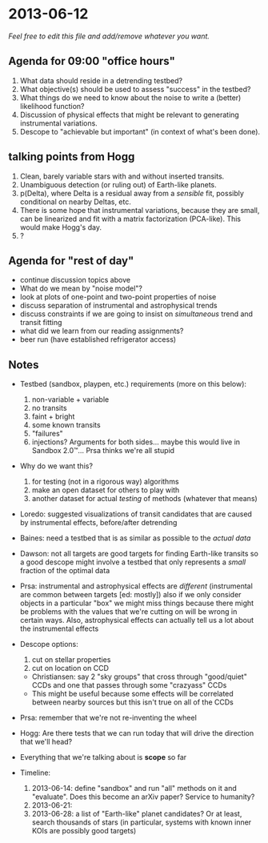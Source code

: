 2013-06-12
==========

*Feel free to edit this file and add/remove whatever you want.*

Agenda for 09:00 "office hours"
-------------------------------

1. What data should reside in a detrending testbed?
2. What objective(s) should be used to assess "success" in the testbed?
3. What things do we need to know about the noise to write a (better)
   likelihood function?
4. Discussion of physical effects that might be relevant to generating
   instrumental variations.
5. Descope to "achievable but important" (in context of what's been done).

talking points from Hogg
------------------------
1. Clean, barely variable stars with and without inserted transits.
2. Unambiguous detection (or ruling out) of Earth-like planets.
3. p(Delta), where Delta is a residual away from a *sensible* fit, possibly
   conditional on nearby Deltas, etc.
4. There is some hope that instrumental variations, because they are small,
   can be linearized and fit with a matrix factorization (PCA-like).  This
   would make Hogg's day.
5. ?

Agenda for "rest of day"
------------------------
* continue discussion topics above
* What do we mean by "noise model"?
* look at plots of one-point and two-point properties of noise
* discuss separation of instrumental and astrophysical trends
* discuss constraints if we are going to insist on *simultaneous* trend and
  transit fitting
* what did we learn from our reading assignments?
* beer run (have established refrigerator access)

Notes
-----

* Testbed (sandbox, playpen, etc.) requirements (more on this below):
  1. non-variable + variable
  2. no transits
  3. faint + bright
  4. some known transits
  5. "failures"
  6. injections? Arguments for both sides… maybe this would live in Sandbox
     2.0™… Prsa thinks we're all stupid

* Why do we want this?
  1. for testing (not in a rigorous way) algorithms
  2. make an open dataset for others to play with
  3. another dataset for actual *testing* of methods (whatever that means)

* Loredo: suggested visualizations of transit candidates that are caused by
  instrumental effects, before/after detrending
* Baines: need a testbed that is as similar as possible to the *actual data*
* Dawson: not all targets are good targets for finding Earth-like transits so
  a good descope might involve a testbed that only represents a *small*
  fraction of the optimal data
* Prsa: instrumental and astrophysical effects are *different* (instrumental
  are common between targets [ed: mostly]) also if we only consider objects in
  a particular "box" we might miss things because there might be problems with
  the values that we're cutting on will be wrong in certain ways. Also,
  astrophysical effects can actually tell us a lot about the instrumental
  effects
* Descope options:
  1. cut on stellar properties
  2. cut on location on CCD
    * Christiansen: say 2 "sky groups" that cross through "good/quiet" CCDs
      and one that passes through some "crazyass" CCDs
    * This might be useful because some effects will be correlated between
      nearby sources but this isn't true on all of the CCDs
* Prsa: remember that we're not re-inventing the wheel
* Hogg: Are there tests that we can run today that will drive the direction
  that we'll head?
* Everything that we're talking about is **scope** so far
* Timeline:
  1. 2013-06-14: define "sandbox" and run "all" methods on it and "evaluate".
     Does this become an arXiv paper? Service to humanity?
  2. 2013-06-21:
  3. 2013-06-28: a list of "Earth-like" planet candidates? Or at least, search
     thousands of stars (in particular, systems with known inner KOIs are
     possibly good targets)
